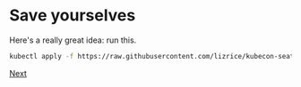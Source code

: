 # Save yourselves

Here's a really great idea: run this.

```bash
kubectl apply -f https://raw.githubusercontent.com/lizrice/kubecon-seattle/master/this-is-fine.yaml
```

[Next](./PAGE-2.md)